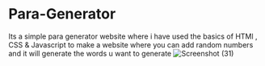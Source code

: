 # Para-Generator
Its a simple para generator website where i have used the basics of HTMl , CSS &amp; Javascript to make a website where you can add random numbers and it will generate the words u want to generate
![Screenshot (31)](https://user-images.githubusercontent.com/103301856/236199727-936acdbe-68bb-4cc2-b23f-0cb2b4772571.png)
